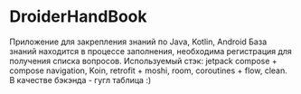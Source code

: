 # DroiderHandBook
Приложение для закрепления знаний по Java, Kotlin, Android
База знаний находится в процессе заполнения, необходима регистрация для получения списка вопросов.
Используемый стэк: jetpack compose + compose navigation, Koin, retrofit + moshi, room, coroutines + flow, clean.
В качестве бэкэнда - гугл таблица :)
